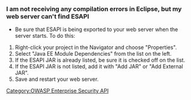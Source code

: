### I am not receiving any compilation errors in Eclipse, but my web server can't find ESAPI

  - Be sure that ESAPI is being exported to your web server when the
    server starts. To do this:

<!-- end list -->

1.  Right-click your project in the Navigator and choose "Properties".
2.  Select "Java EE Module Dependencies" from the list on the left.
3.  If the ESAPI JAR is already listed, be sure it is checked off on the
    list.
4.  If the ESAPI JAR is not listed, add it with "Add JAR" or "Add
    External JAR".
5.  Save and restart your web server.

[Category:OWASP Enterprise Security
API](Category:OWASP_Enterprise_Security_API "wikilink")